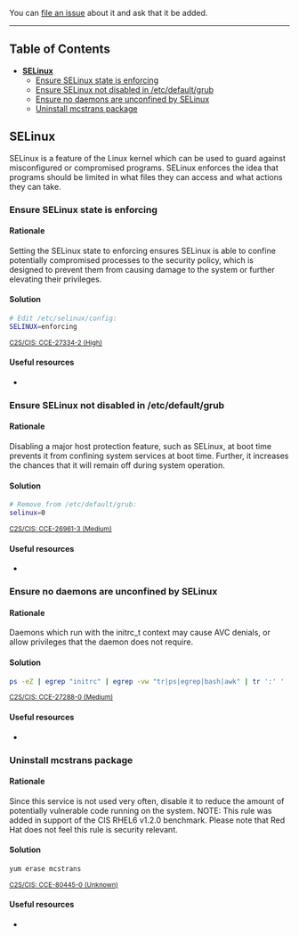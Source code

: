 You can [file an issue](https://github.com/trimstray/the-practical-linux-hardening-guide/issues) about it and ask that it be added.

---

## Table of Contents

- **[SELinux](#selinux)**
  * [Ensure SELinux state is enforcing](#ensure-selinux-state-is-enforcing)
  * [Ensure SELinux not disabled in /etc/default/grub](#ensure-selinux-not-disabled-in-etc-default-grub)
  * [Ensure no daemons are unconfined by SELinux](#ensure-no-daemons-are-unconfined-by-selinux)
  * [Uninstall mcstrans package](#uninstall-mcstrans-package)

## SELinux

 SELinux is a feature of the Linux kernel which can be used to guard against misconfigured or compromised programs. SELinux enforces the idea that programs should be limited in what files they can access and what actions they can take.

### Ensure SELinux state is enforcing

#### Rationale

Setting the SELinux state to enforcing ensures SELinux is able to confine potentially compromised processes to the security policy, which is designed to prevent them from causing damage to the system or further elevating their privileges.

#### Solution

```bash
# Edit /etc/selinux/config:
SELINUX=enforcing
```

<sup><a href="https://static.open-scap.org/ssg-guides/ssg-rhel7-guide-C2S.html#xccdf_org.ssgproject.content_rule_selinux_state">C2S/CIS: CCE-27334-2 (High)</a></sup>

#### Useful resources

- []()

### Ensure SELinux not disabled in /etc/default/grub

#### Rationale

Disabling a major host protection feature, such as SELinux, at boot time prevents it from confining system services at boot time. Further, it increases the chances that it will remain off during system operation.

#### Solution

```bash
# Remove from /etc/default/grub:
selinux=0
```

<sup><a href="https://static.open-scap.org/ssg-guides/ssg-rhel7-guide-C2S.html#xccdf_org.ssgproject.content_rule_grub2_enable_selinux">C2S/CIS: CCE-26961-3 (Medium)</a></sup>

#### Useful resources

- []()

### Ensure no daemons are unconfined by SELinux

#### Rationale

Daemons which run with the initrc_t context may cause AVC denials, or allow privileges that the daemon does not require.

#### Solution

```bash
ps -eZ | egrep "initrc" | egrep -vw "tr|ps|egrep|bash|awk" | tr ':' ' ' | awk '{ print $NF }'
```

<sup><a href="https://static.open-scap.org/ssg-guides/ssg-rhel7-guide-C2S.html#xccdf_org.ssgproject.content_rule_selinux_confinement_of_daemons">C2S/CIS: CCE-27288-0 (Medium)</a></sup>

#### Useful resources

- []()

### Uninstall mcstrans package

#### Rationale

Since this service is not used very often, disable it to reduce the amount of potentially vulnerable code running on the system. NOTE: This rule was added in support of the CIS RHEL6 v1.2.0 benchmark. Please note that Red Hat does not feel this rule is security relevant.

#### Solution

```bash
yum erase mcstrans
```

<sup><a href="https://static.open-scap.org/ssg-guides/ssg-rhel7-guide-C2S.html#xccdf_org.ssgproject.content_rule_package_mcstrans_removed">C2S/CIS: CCE-80445-0 (Unknown)</a></sup>

#### Useful resources

- []()

